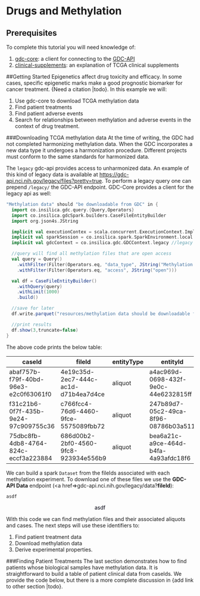# Drugs and Methylation

## Prerequisites
  To complete this tutorial you will need knowledge of:
  1. [gdc-core](1_gdc/2_a_client.md): a client for connecting to the [GDC-API](https://gdc-docs.nci.nih.gov/API/Users_Guide/Getting_Started/)
  2. [clinical-supplements](1_gdc/clinical_supplements.md): an explanation of TCGA clinical supplements

##Getting Started
Epigenetics affect drug toxicity and efficacy.  In some cases, specific epigenetic marks  make a good prognostic biomarker for cancer treatment. {Need a citation |todo}. In this example we will:

1. Use gdc-core to download TCGA methylation data
2. Find patient treatments
3. Find patient adverse events
4. Search for relationships between methylation and adverse events in the context of drug treatment.

###Downloading TCGA methylation data
  At the time of writing, the GDC had not completed harmonizing methylation data. When the GDC incorporates a new data type it undergoes a harmonization procedure.  Different  projects must conform to the same standards for harmonized data.
  
  The `legacy` gdc-api provides access to unharmonized data. An example of this kind of legacy data is available at https://gdc-api.nci.nih.gov/legacy/files?pretty=true. To perform a legacy query one can prepend `/legacy/` the GDC-API endpoint. GDC-Core provides a client for the legacy api as well:
  
```scala
"Methylation data" should "be downloadable from GDC" in {
  import co.insilica.gdc.query.{Query,Operators}
  import co.insilica.gdcSpark.builders.CaseFileEntityBuilder
  import org.json4s.JString

  implicit val executionContex = scala.concurrent.ExecutionContext.Implicits.global
  implicit val sparkSession = co.insilica.spark.SparkEnvironment.local.sparkSession
  implicit val gdcContext = co.insilica.gdc.GDCContext.legacy //legacy api

  //query will find all methylation files that are open access
  val query = Query()
    .withFilter(Filter(Operators.eq, "data_type", JString("Methylation beta value")))
    .withFilter(Filter(Operators.eq, "access", JString("open")))

  val df = CaseFileEntityBuilder()
    .withQuery(query)
    .withLimit(1000)
    .build()

  //save for later
  df.write.parquet("resources/methylation data should be downloadable from gdc")

  //print results
  df.show(3,truncate=false)
}
```
  The above code prints the below table:
  
| caseId | fileId | entityType | entityId |
|--------------------------------------|--------------------------------------|------------|--------------------------------------|
| abaf757b-f79f-40bd-96e3-e2c0f63061f0 | 4e19c35d-2ec7-444c-ac1d-d71b4ea7d4ce | aliquot | a4ac969d-0698-432f-9e0c-44e6232815ff |
| f31c21b6-0f7f-435b-9e24-97c909755c36 | c766fcc4-76d6-4460-9fce-5575089fbb72 | aliquot | 247b89d7-05c2-49ca-8f96-08786b03a511 |
| 75dbc8fb-4db8-4764-824c-eccf3a223884 | 686d00b2-2bf0-4560-9fc8-923934e556b9 | aliquot | bea6a21c-a9ce-464d-b4fa-4a93afdc18f6 |

We can build a spark `Dataset` from the fileIds associated with each methylation experiment. To download one of these files we use the **GDC-API Data** endpoint (<a href=>gdc-api.nci.nih.gov/legacy/data?**fileId**</a>):

```
asdf
```
<center style="color:#00000F">asdf</center>

With this code we can find methylation files and their associated aliquots and cases. The next steps will use these identifiers to:
1. Find patient treatment data
2. Download methylation data
3. Derive experimental properties.  

###Finding Patient Treatments
  The last section demonstrates how to find patients whose biological samples have methylation data.  It is straightforward to build a table of patient clinical data from caseIds.  We provide the code below, but there is a more complete discussion in {add link to other section |todo}.
  
  ```scala
  ```